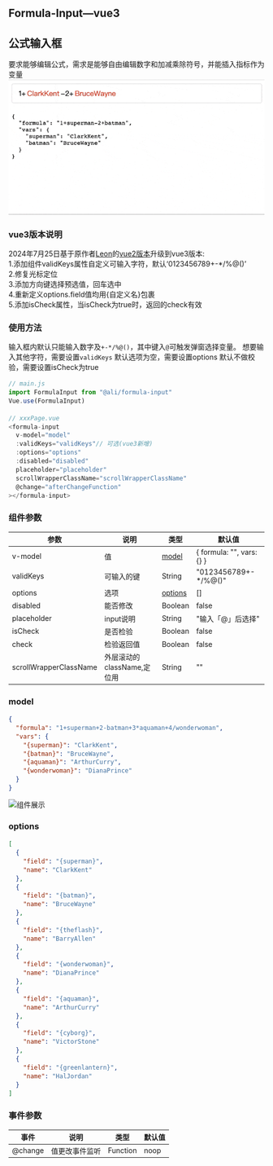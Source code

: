 ## Formula-Input—vue3

## 公式输入框
要求能够编辑公式，需求是能够自由编辑数字和加减乘除符号，并能插入指标作为变量
![加载失败](./src/assets/xg.gif)
### vue3版本说明
2024年7月25日基于原作者[Leon](https://github.com/leonzhang1108)的[vue2版本](https://github.com/leonzhang1108/formula-input)</a>升级到vue3版本:
<br>1.添加组件validKeys属性自定义可输入字符，默认‘0123456789+-*/%@()’
<br>2.修复光标定位
<br>3.添加方向键选择预选值，回车选中
<br>4.重新定义options.field值均用{自定义名}包裹
<br>5.添加isCheck属性，当isCheck为true时，返回的check有效

### 使用方法
输入框内默认只能输入数字及```+-*/%@()```，其中键入```@```可触发弹窗选择变量。
想要输入其他字符，需要设置```validKeys```
默认选项为空，需要设置options
默认不做校验，需要设置isCheck为true
```typescript
// main.js
import FormulaInput from "@ali/formula-input"
Vue.use(FormulaInput)

// xxxPage.vue
<formula-input
  v-model="model"
  :validKeys="validKeys"// 可选(vue3新增)
  :options="options"
  :disabled="disabled"
  placeholder="placeholder"
  scrollWrapperClassName="scrollWrapperClassName"
  @change="afterChangeFunction"
></formula-input>
```

### 组件参数

| 参数     | 说明             | 类型                   | 默认值 |
| -------- | ---------------- | ------------------------ | ------ |
| v-model  | 值 | [model](#model) | { formula: "", vars: {} } |
| validKeys  | 可输入的键 | String | "0123456789+-*/%@()" |
| options  | 选项 | [options](#options) | [] |
| disabled | 能否修改 | Boolean | false |
| placeholder | input说明 | String | "输入「@」后选择" |
| isCheck | 是否检验 | Boolean | false |
| check |  检验返回值 | Boolean | false |
| scrollWrapperClassName | 外层滚动的className,定位用 | String   | ""  |

### model
```json
{
  "formula": "1+superman+2-batman+3*aquaman+4/wonderwoman",
  "vars": {
    "{superman}": "ClarkKent",
    "{batman}": "BruceWayne",
    "{aquaman}": "ArthurCurry",
    "{wonderwoman}": "DianaPrince"
  }
}
```
![组件展示](https://cube.elemecdn.com/5/02/cdc9917b0b01ae690ca2e4f13ef14png.png)


### options
```json
[
  {
    "field": "{superman}",
    "name": "ClarkKent"
  },
  {
    "field": "{batman}",
    "name": "BruceWayne"
  },
  {
    "field": "{theflash}",
    "name": "BarryAllen"
  },
  {
    "field": "{wonderwoman}",
    "name": "DianaPrince"
  },
  {
    "field": "{aquaman}",
    "name": "ArthurCurry"
  },
  {
    "field": "{cyborg}",
    "name": "VictorStone"
  },
  {
    "field": "{greenlantern}",
    "name": "HalJordan"
  }
]
```


### 事件参数
| 事件     | 说明             | 类型                   | 默认值 |
| -------- | ---------------- | ------------------------ | ------ |
| @change | 值更改事件监听 | Function   | noop |
